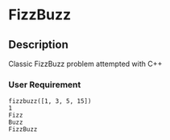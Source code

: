 # FizzBuzz
## Description
Classic FizzBuzz problem attempted with C++
### User Requirement
    fizzbuzz([1, 3, 5, 15])
    1
    Fizz
    Buzz
    FizzBuzz
